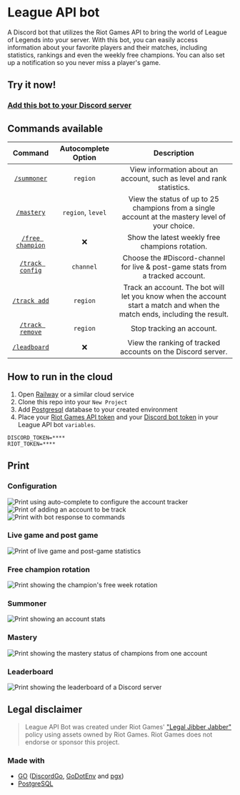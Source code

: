 # League API bot
A Discord bot that utilizes the Riot Games API to bring the world of League of Legends into your server. With this bot, you can easily access information about your favorite players and their matches, including statistics, rankings and even the weekly free champions. You can also set up a notification so you never miss a player's game.

## Try it now!
### [Add this bot to your Discord server](https://discord.com/api/oauth2/authorize?client_id=961732062782562304&permissions=2147745792&scope=bot)

## Commands available
|      Command     | Autocomplete Option | Description |
|:----------------:|:-------------------:|:-----------:|
| [`/summoner`](#summoner)      | `region`            | View information about an account, such as level and rank statistics. |
| [`/mastery`](#mastery)       | `region`, `level`   | View the status of up to 25 champions from a single account at the mastery level of your choice. |
| [`/free champion`](#free-champion-rotation) | :x:                 | Show the latest weekly free champions rotation. |
| [`/track config`](#configuration)  | `channel`           | Choose the #Discord-channel for live & post-game stats from a tracked account. |
| [`/track add`](#configuration)     | `region`            | Track an account. The bot will let you know when the account start a match and when the match ends, including the result. |
| [`/track remove`](#configuration)  | `region`            | Stop tracking an account. |
| [`/leadboard`](#leaderboard)     | :x:                 | View the ranking of tracked accounts on the Discord server. |


## How to run in the cloud
1. Open [Railway](https://railway.app/) or a similar cloud service
1. Clone this repo into your `New Project`
1. Add [Postgresql](https://docs.railway.app/databases/postgresql) database to your created environment
1. Place your [Riot Games API token](https://developer.riotgames.com/) and your [Discord bot token](https://discord.com/developers/applications) in your League API bot `variables`.
```
DISCORD_TOKEN=****
RIOT_TOKEN=****
```

## Print
### Configuration
![Print using auto-complete to configure the account tracker](/print/track-config-autocomplete.webp)
![Print of adding an account to be track](/print/track-add-autocomplete.webp)
![Print with bot response to commands](/print/track.webp)

### Live game and post game
![Print of live game and post-game statistics](/print/track-live-post-game.webp)

### Free champion rotation
![Print showing the champion's free week rotation](/print/free-week.webp)

### Summoner 
![Print showing an account stats](/print/summoner.webp)

### Mastery
![Print showing the mastery status of champions from one account](/print/mastery.webp)

### Leaderboard
![Print showing the leaderboard of a Discord server](/print/leaderboard.webp)



## Legal disclaimer
> League API Bot was created under Riot Games' ["Legal Jibber Jabber"](https://www.riotgames.com/en/legal) policy using assets owned by Riot Games.  Riot Games does not endorse or sponsor this project.


### Made with
* [GO](https://go.dev/) ([DiscordGo](https://github.com/bwmarrin/discordgo), [GoDotEnv](https://github.com/joho/godotenv) and [pgx](https://github.com/jackc/pgx/))
* [PostgreSQL](https://www.postgresql.org/)
